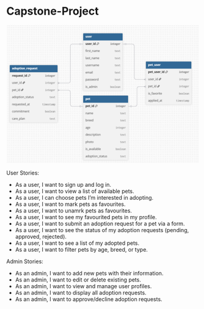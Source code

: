 # Capstone-Project

![PET ADOPTION ERD](<Screenshot 2025-10-12 111608.png>)


User Stories:
- As a user, I want to sign up and log in.
- As a user, I want to view a list of available pets.
- As a user, I can choose pets I’m interested in adopting.
- As a user, I want to mark pets as favourites.
- As a user, I want to unamrk pets as favourites.
- As a user, I want to see my favourited pets in my profile.
- As a user, I want to submit an adoption request for a pet via a form.
- As a user, I want to see the status of my adoption requests (pending, approved, rejected).
- As a user, I want to see a list of my adopted pets.
- As a user, I want to filter pets by age, breed, or type.

Admin Stories: 
- As an admin, I want to add new pets with their information.
- As an admin, I want to edit or delete existing pets.
- As an admin, I want to view and manage user profiles.
- As an admin, I want to display all adoption requests.
- As an admin, I want to approve/decline adoption requests.
